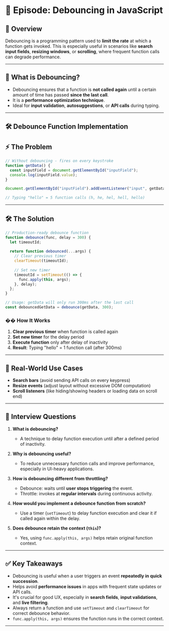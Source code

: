 # 📘 Episode: Debouncing in JavaScript

## 🧠 Overview

Debouncing is a programming pattern used to **limit the rate** at which a function gets invoked. This is especially useful in scenarios like **search input fields**, **resizing windows**, or **scrolling**, where frequent function calls can degrade performance.

---

## 🔹 What is Debouncing?

- Debouncing ensures that a function is **not called again** until a certain amount of time has passed **since the last call**.
- It is a **performance optimization technique**.
- Ideal for **input validation**, **autosuggestions**, or **API calls** during typing.

---

## 🛠️ Debounce Function Implementation

## ⚡ The Problem

```js
// Without debouncing - fires on every keystroke
function getData() {
  const inputField = document.getElementById("inputField");
  console.log(inputField.value);
}

document.getElementById("inputField").addEventListener("input", getData);

// Typing "hello" = 5 function calls (h, he, hel, hell, hello)
```

---

## 🛠️ The Solution

```js
// Production-ready debounce function
function debounce(func, delay = 300) {
  let timeoutId;
  
  return function debounced(...args) {
    // Clear previous timer
    clearTimeout(timeoutId);
    
    // Set new timer
    timeoutId = setTimeout(() => {
      func.apply(this, args);
    }, delay);
  };
}

// Usage: getData will only run 300ms after the last call
const debouncedGetData = debounce(getData, 300);
```
### �� How It Works

1. **Clear previous timer** when function is called again
2. **Set new timer** for the delay period
3. **Execute function** only after delay of inactivity
4. **Result**: Typing "hello" = 1 function call (after 300ms)

---

## 🧠 Real-World Use Cases

- **Search bars** (avoid sending API calls on every keypress)
- **Resize events** (adjust layout without excessive DOM computation)
- **Scroll listeners** (like hiding/showing headers or loading data on scroll end)

---

## 🤔 Interview Questions

1. **What is debouncing?**
   - A technique to delay function execution until after a defined period of inactivity.

2. **Why is debouncing useful?**
   - To reduce unnecessary function calls and improve performance, especially in UI-heavy applications.

3. **How is debouncing different from throttling?**
   - Debounce: waits until **user stops triggering** the event.
   - Throttle: invokes at **regular intervals** during continuous activity.

4. **How would you implement a debounce function from scratch?**
   - Use a timer (`setTimeout`) to delay function execution and clear it if called again within the delay.

5. **Does debounce retain the context (`this`)?**
   - Yes, using `func.apply(this, args)` helps retain original function context.

---

## ✅ Key Takeaways

- Debouncing is useful when a user triggers an event **repeatedly in quick succession**.
- Helps avoid **performance issues** in apps with frequent state updates or API calls.
- It's crucial for good UX, especially in **search fields**, **input validations**, and **live filtering**.
- Always return a function and use `setTimeout` and `clearTimeout` for correct debounce behavior.
- `func.apply(this, args)` ensures the function runs in the correct context.

---
